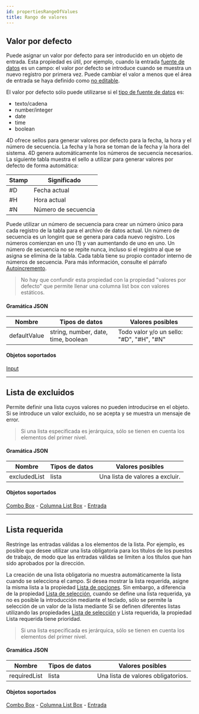 ```yaml
---
id: propertiesRangeOfValues
title: Rango de valores
---
```


## Valor por defecto

Puede asignar un valor por defecto para ser introducido en un objeto de entrada. Esta propiedad es útil, por ejemplo, cuando la entrada [fuente de datos](properties_Object.md#variable-or-expression) es un campo: el valor por defecto se introduce cuando se muestra un nuevo registro por primera vez. Puede cambiar el valor a menos que el área de entrada se haya definido como [no editable](properties_Entry.md#enterable).

El valor por defecto sólo puede utilizarse si el [tipo de fuente de datos](properties_Object.md#expression-type) es:

- texto/cadena
- number/integer
- date
- time
- boolean

4D ofrece sellos para generar valores por defecto para la fecha, la hora y el número de secuencia. La fecha y la hora se toman de la fecha y la hora del sistema. 4D genera automáticamente los números de secuencia necesarios. La siguiente tabla muestra el sello a utilizar para generar valores por defecto de forma automática:

| Stamp | Significado         |
| ----- | ------------------- |
| #D    | Fecha actual        |
| #H    | Hora actual         |
| #N    | Número de secuencia |

Puede utilizar un número de secuencia para crear un número único para cada registro de la tabla para el archivo de datos actual. Un número de secuencia es un longint que se genera para cada nuevo registro. Los números comienzan en uno (1) y van aumentando de uno en uno. Un número de secuencia no se repite nunca, incluso si el registro al que se asigna se elimina de la tabla. Cada tabla tiene su propio contador interno de números de secuencia. Para más información, consulte el párrafo [Autoincremento](https://doc.4d.com/4Dv17R6/4D/17-R6/Field-properties.300-4354738.en.html#976029).

> No hay que confundir esta propiedad con la propiedad "valores por defecto" que permite llenar una columna list box con valores estáticos.

#### Gramática JSON

| Nombre       | Tipos de datos                      | Valores posibles                                          |
| ------------ | ----------------------------------- | --------------------------------------------------------- |
| defaultValue | string, number, date, time, boolean | Todo valor y/o un sello: "#D", "#H", "#N" |

#### Objetos soportados

[Input](input_overview.md)

---

## Lista de excluidos

Permite definir una lista cuyos valores no pueden introducirse en el objeto. Si se introduce un valor excluido, no se acepta y se muestra un mensaje de error.

> Si una lista especificada es jerárquica, sólo se tienen en cuenta los elementos del primer nivel.

#### Gramática JSON

| Nombre       | Tipos de datos | Valores posibles                                |
| ------------ | -------------- | ----------------------------------------------- |
| excludedList | lista          | Una lista de valores a excluir. |

#### Objetos soportados

[Combo Box](comboBox_overview.md) - [Columna List Box](listbox_overview.md#list-box-columns) - [Entrada](input_overview.md)

---

## Lista requerida

Restringe las entradas válidas a los elementos de la lista. Por ejemplo, es posible que desee utilizar una lista obligatoria para los títulos de los puestos de trabajo, de modo que las entradas válidas se limiten a los títulos que han sido aprobados por la dirección.

La creación de una lista obligatoria no muestra automáticamente la lista cuando se selecciona el campo. Si desea mostrar la lista requerida, asigne la misma lista a la propiedad [Lista de opciones](properties_DataSource.md#choice-list).
Sin embargo, a diferencia de la propiedad [Lista de selección](properties_DataSource.md#choice-list), cuando se define una lista requerida, ya no es posible la introducción mediante el teclado, sólo se permite la selección de un valor de la lista mediante Si se definen diferentes listas utilizando las propiedades [Lista de selección](properties_DataSource.md#choice-list) y Lista requerida, la propiedad Lista requerida tiene prioridad.

> Si una lista especificada es jerárquica, sólo se tienen en cuenta los elementos del primer nivel.

#### Gramática JSON

| Nombre       | Tipos de datos | Valores posibles                                   |
| ------------ | -------------- | -------------------------------------------------- |
| requiredList | lista          | Una lista de valores obligatorios. |

#### Objetos soportados

[Combo Box](comboBox_overview.md) - [Columna List Box](listbox_overview.md#list-box-columns) - [Entrada](input_overview.md)
